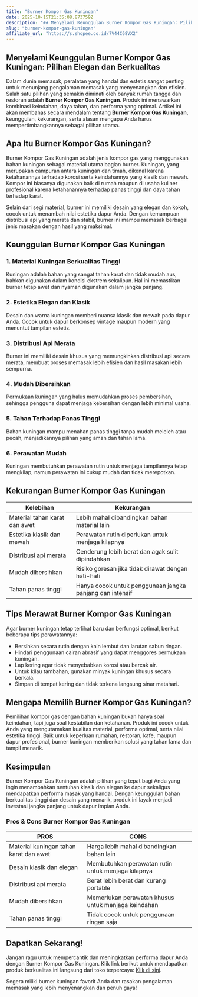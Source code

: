 ```yaml
---
title: "Burner Kompor Gas Kuningan"
date: 2025-10-15T21:35:08.873759Z
description: "## Menyelami Keunggulan Burner Kompor Gas Kuningan: Pilihan Elegan dan Berkualitas..."
slug: "burner-kompor-gas-kuningan"
affiliate_url: "https://s.shopee.co.id/7V44C68VX2"
---
```

## Menyelami Keunggulan Burner Kompor Gas Kuningan: Pilihan Elegan dan Berkualitas

Dalam dunia memasak, peralatan yang handal dan estetis sangat penting untuk menunjang pengalaman memasak yang menyenangkan dan efisien. Salah satu pilihan yang semakin diminati oleh banyak rumah tangga dan restoran adalah **Burner Kompor Gas Kuningan**. Produk ini menawarkan kombinasi keindahan, daya tahan, dan performa yang optimal. Artikel ini akan membahas secara mendalam tentang **Burner Kompor Gas Kuningan**, keunggulan, kekurangan, serta alasan mengapa Anda harus mempertimbangkannya sebagai pilihan utama.

## Apa Itu Burner Kompor Gas Kuningan?

Burner Kompor Gas Kuningan adalah jenis kompor gas yang menggunakan bahan kuningan sebagai material utama bagian burner. Kuningan, yang merupakan campuran antara kuningan dan timah, dikenal karena ketahanannya terhadap korosi serta keindahannya yang klasik dan mewah. Kompor ini biasanya digunakan baik di rumah maupun di usaha kuliner profesional karena ketahanannya terhadap panas tinggi dan daya tahan terhadap karat.

Selain dari segi material, burner ini memiliki desain yang elegan dan kokoh, cocok untuk menambah nilai estetika dapur Anda. Dengan kemampuan distribusi api yang merata dan stabil, burner ini mampu memasak berbagai jenis masakan dengan hasil yang maksimal.

## Keunggulan Burner Kompor Gas Kuningan

### 1. Material Kuningan Berkualitas Tinggi
Kuningan adalah bahan yang sangat tahan karat dan tidak mudah aus, bahkan digunakan dalam kondisi ekstrem sekalipun. Hal ini memastikan burner tetap awet dan nyaman digunakan dalam jangka panjang.

### 2. Estetika Elegan dan Klasik
Desain dan warna kuningan memberi nuansa klasik dan mewah pada dapur Anda. Cocok untuk dapur berkonsep vintage maupun modern yang menuntut tampilan estetis.

### 3. Distribusi Api Merata
Burner ini memiliki desain khusus yang memungkinkan distribusi api secara merata, membuat proses memasak lebih efisien dan hasil masakan lebih sempurna.

### 4. Mudah Dibersihkan
Permukaan kuningan yang halus memudahkan proses pembersihan, sehingga pengguna dapat menjaga kebersihan dengan lebih minimal usaha.

### 5. Tahan Terhadap Panas Tinggi
Bahan kuningan mampu menahan panas tinggi tanpa mudah meleleh atau pecah, menjadikannya pilihan yang aman dan tahan lama.

### 6. Perawatan Mudah
Kuningan membutuhkan perawatan rutin untuk menjaga tampilannya tetap mengkilap, namun perawatan ini cukup mudah dan tidak merepotkan.

## Kekurangan Burner Kompor Gas Kuningan

| Kelebihan                          | Kekurangan                                               |
|-----------------------------------|-----------------------------------------------------------|
| Material tahan karat dan awet    | Lebih mahal dibandingkan bahan material lain             |
| Estetika klasik dan mewah        | Perawatan rutin diperlukan untuk menjaga kilapnya       |
| Distribusi api merata             | Cenderung lebih berat dan agak sulit dipindahkan        |
| Mudah dibersihkan                | Risiko goresan jika tidak dirawat dengan hati-hati       |
| Tahan panas tinggi               | Hanya cocok untuk penggunaan jangka panjang dan intensif  |

## Tips Merawat Burner Kompor Gas Kuningan

Agar burner kuningan tetap terlihat baru dan berfungsi optimal, berikut beberapa tips perawatannya:

- Bersihkan secara rutin dengan kain lembut dan larutan sabun ringan.
- Hindari penggunaan cairan abrasif yang dapat menggores permukaan kuningan.
- Lap kering agar tidak menyebabkan korosi atau bercak air.
- Untuk kilau tambahan, gunakan minyak kuningan khusus secara berkala.
- Simpan di tempat kering dan tidak terkena langsung sinar matahari.

## Mengapa Memilih Burner Kompor Gas Kuningan?

Pemilihan kompor gas dengan bahan kuningan bukan hanya soal keindahan, tapi juga soal kestabilan dan ketahanan. Produk ini cocok untuk Anda yang mengutamakan kualitas material, performa optimal, serta nilai estetika tinggi. Baik untuk keperluan rumahan, restoran, kafe, maupun dapur profesional, burner kuningan memberikan solusi yang tahan lama dan tampil menarik.

## Kesimpulan

Burner Kompor Gas Kuningan adalah pilihan yang tepat bagi Anda yang ingin menambahkan sentuhan klasik dan elegan ke dapur sekaligus mendapatkan performa masak yang handal. Dengan keunggulan bahan berkualitas tinggi dan desain yang menarik, produk ini layak menjadi investasi jangka panjang untuk dapur impian Anda.

### Pros & Cons Burner Kompor Gas Kuningan

| PROS                                              | CONS                                                 |
|--------------------------------------------------|------------------------------------------------------|
| Material kuningan tahan karat dan awet          | Harga lebih mahal dibandingkan bahan lain          |
| Desain klasik dan elegan                        | Membutuhkan perawatan rutin untuk menjaga kilapnya |
| Distribusi api merata                            | Berat lebih berat dan kurang portable             |
| Mudah dibersihkan                              | Memerlukan perawatan khusus untuk menjaga keindahan  |
| Tahan panas tinggi                              | Tidak cocok untuk penggunaan ringan saja        |

## Dapatkan Sekarang!  

Jangan ragu untuk mempercantik dan meningkatkan performa dapur Anda dengan Burner Kompor Gas Kuningan. Klik link berikut untuk mendapatkan produk berkualitas ini langsung dari toko terpercaya: [Klik di sini](https://s.shopee.co.id/7V44C68VX2).  

Segera miliki burner kuningan favorit Anda dan rasakan pengalaman memasak yang lebih menyenangkan dan penuh gaya!